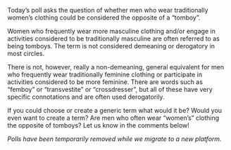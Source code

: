 Today’s poll asks the question of whether men who wear traditionally women’s clothing could be considered the opposite of a “tomboy”.

Women who frequently wear more masculine clothing and/or engage in activities considered to be traditionally masculine are often referred to as being tomboys. The term is not considered demeaning or derogatory in most circles.

There is not, however, really a non-demeaning, general equivalent for men who frequently wear traditionally feminine clothing or participate in activities considered to be more feminine. There are words such as “femboy” or “transvestite” or “crossdresser”, but all of these have very specific connotations and are often used derogatorily.

If you could choose or create a generic term what would it be? Would you even want to create a term? Are men who often wear “women’s” clothing the opposite of tomboys? Let us know in the comments below!

*Polls have been temporarily removed while we migrate to a new platform.*